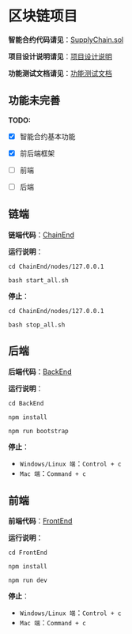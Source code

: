 # 区块链项目

**智能合约代码请见**：[SupplyChain.sol](./BackEnd/packages/cli/contracts/SupplyChain.sol)

**项目设计说明请见**：[项目设计说明](./项目设计说明.md)

**功能测试文档请见**：[功能测试文档](./功能测试文档.md)

## 功能未完善

**TODO:**

- [x] 智能合约基本功能
- [x] 前后端框架
- [ ] 前端
- [ ] 后端


## 链端

**链端代码**：[ChainEnd](./ChainEnd)

**运行说明**：

`cd ChainEnd/nodes/127.0.0.1`

`bash start_all.sh`

**停止**：

`cd ChainEnd/nodes/127.0.0.1`

`bash stop_all.sh `

## 后端

**后端代码**：[BackEnd](./BackEnd)

**运行说明**：

`cd BackEnd`

`npm install`

`npm run bootstrap`

**停止**：

- `Windows/Linux 端`：`Control + c`
- `Mac 端`：`Command + c`

## 前端

**前端代码**：[FrontEnd](./FrontEnd)

**运行说明**：

`cd FrontEnd`

`npm install`

`npm run dev`

**停止**：

- `Windows/Linux 端`：`Control + c`
- `Mac 端`：`Command + c`